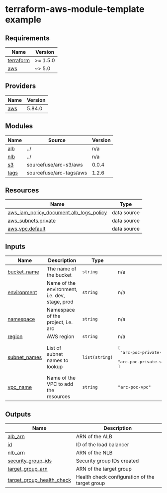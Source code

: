 # terraform-aws-module-template example

<!-- BEGINNING OF PRE-COMMIT-TERRAFORM DOCS HOOK -->
## Requirements

| Name | Version |
|------|---------|
| <a name="requirement_terraform"></a> [terraform](#requirement\_terraform) | >= 1.5.0 |
| <a name="requirement_aws"></a> [aws](#requirement\_aws) | ~> 5.0 |

## Providers

| Name | Version |
|------|---------|
| <a name="provider_aws"></a> [aws](#provider\_aws) | 5.84.0 |

## Modules

| Name | Source | Version |
|------|--------|---------|
| <a name="module_alb"></a> [alb](#module\_alb) | ../ | n/a |
| <a name="module_nlb"></a> [nlb](#module\_nlb) | ../ | n/a |
| <a name="module_s3"></a> [s3](#module\_s3) | sourcefuse/arc-s3/aws | 0.0.4 |
| <a name="module_tags"></a> [tags](#module\_tags) | sourcefuse/arc-tags/aws | 1.2.6 |

## Resources

| Name | Type |
|------|------|
| [aws_iam_policy_document.alb_logs_policy](https://registry.terraform.io/providers/hashicorp/aws/latest/docs/data-sources/iam_policy_document) | data source |
| [aws_subnets.private](https://registry.terraform.io/providers/hashicorp/aws/latest/docs/data-sources/subnets) | data source |
| [aws_vpc.default](https://registry.terraform.io/providers/hashicorp/aws/latest/docs/data-sources/vpc) | data source |

## Inputs

| Name | Description | Type | Default | Required |
|------|-------------|------|---------|:--------:|
| <a name="input_bucket_name"></a> [bucket\_name](#input\_bucket\_name) | The name of the bucket | `string` | n/a | yes |
| <a name="input_environment"></a> [environment](#input\_environment) | Name of the environment, i.e. dev, stage, prod | `string` | n/a | yes |
| <a name="input_namespace"></a> [namespace](#input\_namespace) | Namespace of the project, i.e. arc | `string` | n/a | yes |
| <a name="input_region"></a> [region](#input\_region) | AWS region | `string` | n/a | yes |
| <a name="input_subnet_names"></a> [subnet\_names](#input\_subnet\_names) | List of subnet names to lookup | `list(string)` | <pre>[<br>  "arc-poc-private-subnet-private-us-east-1a",<br>  "arc-poc-private-subnet-private-us-east-1b"<br>]</pre> | no |
| <a name="input_vpc_name"></a> [vpc\_name](#input\_vpc\_name) | Name of the VPC to add the resources | `string` | `"arc-poc-vpc"` | no |

## Outputs

| Name | Description |
|------|-------------|
| <a name="output_alb_arn"></a> [alb\_arn](#output\_alb\_arn) | ARN of the ALB |
| <a name="output_id"></a> [id](#output\_id) | ID of the load balancer |
| <a name="output_nlb_arn"></a> [nlb\_arn](#output\_nlb\_arn) | ARN of the NLB |
| <a name="output_security_group_ids"></a> [security\_group\_ids](#output\_security\_group\_ids) | Security group IDs created |
| <a name="output_target_group_arn"></a> [target\_group\_arn](#output\_target\_group\_arn) | ARN of the target group |
| <a name="output_target_group_health_check"></a> [target\_group\_health\_check](#output\_target\_group\_health\_check) | Health check configuration of the target group |
<!-- END OF PRE-COMMIT-TERRAFORM DOCS HOOK -->
